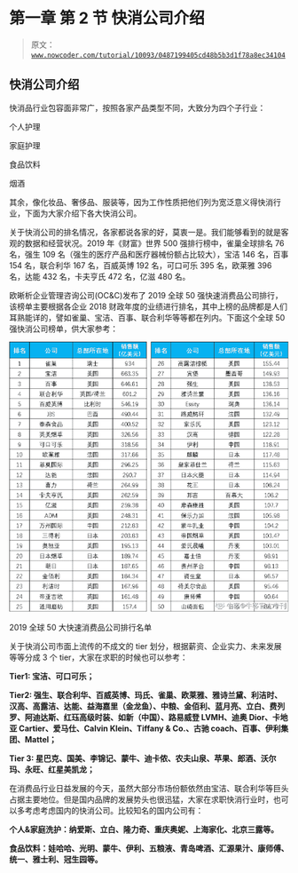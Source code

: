 # 第一章 第 2 节 快消公司介绍

> 原文：[`www.nowcoder.com/tutorial/10093/0487199405cd48b5b3d1f78a8ec34104`](https://www.nowcoder.com/tutorial/10093/0487199405cd48b5b3d1f78a8ec34104)

## 快消公司介绍

快消品行业包容面非常广，按照各家产品类型不同，大致分为四个子行业：

个人护理

家庭护理

食品饮料

烟酒

其余，像化妆品、奢侈品、服装等，因为工作性质把他们列为宽泛意义得快消行业，下面为大家介绍下各大快消公司。

关于快消公司的排名情况，各家都说各家的好，莫衷一是。我们能够看到的就是客观的数据和经营状况。2019 年《财富》世界 500 强排行榜中，雀巢全球排名 76 名，强生 109 名（强生的医疗产品和医疗器械份额占比较大），宝洁 146 名，百事 154 名，联合利华 167 名，百威英博 192 名，可口可乐 395 名，欧莱雅 396 名，达能 432 名，卡夫亨氏 472 名，亿滋 480 名。

欧晰析企业管理咨询公司(OC&C)发布了 2019 全球 50 强快速消费品公司排行，该榜单主要根据各企业 2018 财政年度的业绩进行排名，其中上榜的品牌都是人们耳熟能详的，譬如雀巢、宝洁、百事、联合利华等等都在列内。下面这个全球 50 强快消公司榜单，供大家参考：

![](img/60bf00abcde1d403775e399e4e4cf45d.png)

2019 全球 50 大快速消费品公司排行名单

关于快消公司市面上流传的不成文的 tier 划分，根据薪资、企业实力、未来发展等等分成 3 个 tier，大家在求职的时候也可以参考：

**Tier1: 宝洁、可口可乐；**

**Tier2: 强生、联合利华、百威英博、玛氏、雀巢、欧莱雅、雅诗兰黛、利洁时、汉高、高露洁、达能、益海嘉里（金龙鱼）、中粮、金佰利、蓝月亮、立白、费列罗、阿迪达斯、红珏高级时装、如新（中国）、路易威登 LVMH、迪奥 Dior、卡地亚 Cartier、爱马仕、Calvin Klein、Tiffany & Co.、古驰 coach、百事、伊利集团、Mattel；**

**Tier 3: 星巴克、国美、李锦记、蒙牛、迪卡侬、农夫山泉、苹果、郎酒、沃尔玛、永旺、红星美凯龙；**

在消费品行业日益发展的今天，虽然大部分市场份额依然由宝洁、联合利华等巨头占据主要地位。但是国内品牌的发展势头也很迅猛，大家在求职快消行业时，也可以多考虑考虑国内的快消公司。比较知名的国内公司有：

**个人&家庭洗护：纳爱斯、立白、隆力奇、重庆奥妮、上海家化、北京三露等。**

**食品饮料：娃哈哈、光明、蒙牛、伊利、五粮液、青岛啤酒、汇源果汁、康师傅、统一、雅士利、冠生园等。**